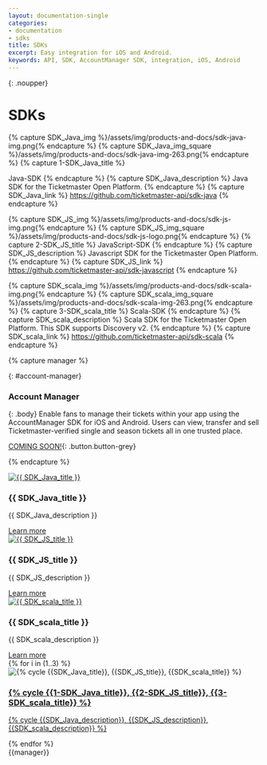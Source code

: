 ```yaml
---
layout: documentation-single
categories:
- documentation
- sdks
title: SDKs
excerpt: Easy integration for iOS and Android.
keywords: API, SDK, AccountManager SDK, integration, iOS, Android
---
```



{: .noupper}
# SDKs

{% capture SDK_Java_img %}/assets/img/products-and-docs/sdk-java-img.png{% endcapture %}
{% capture SDK_Java_img_square %}/assets/img/products-and-docs/sdk-java-img-263.png{% endcapture %}
{% capture 1-SDK_Java_title %}

Java-SDK
{% endcapture %}
{% capture SDK_Java_description %}
Java SDK for the Ticketmaster Open Platform. 
{% endcapture %}
{% capture SDK_Java_link %}
https://github.com/ticketmaster-api/sdk-java
{% endcapture %}

{% capture SDK_JS_img %}/assets/img/products-and-docs/sdk-js-img.png{% endcapture %}
{% capture SDK_JS_img_square %}/assets/img/products-and-docs/sdk-js-logo.png{% endcapture %}
{% capture 2-SDK_JS_title %}
JavaScript-SDK
{% endcapture %}
{% capture SDK_JS_description %}
Javascript SDK for the Ticketmaster Open Platform.
{% endcapture %}
{% capture SDK_JS_link %}
https://github.com/ticketmaster-api/sdk-javascript
{% endcapture %}

{% capture SDK_scala_img %}/assets/img/products-and-docs/sdk-scala-img.png{% endcapture %}
{% capture SDK_scala_img_square %}/assets/img/products-and-docs/sdk-scala-img-263.png{% endcapture %}
{% capture 3-SDK_scala_title %}
Scala-SDK
{% endcapture %}
{% capture SDK_scala_description %}
Scala SDK for the Ticketmaster Open Platform. This SDK supports Discovery v2.
{% endcapture %}
{% capture SDK_scala_link %}
https://github.com/ticketmaster-api/sdk-scala
{% endcapture %}

{% capture manager %}

{: #account-manager}
### Account Manager

{: .body}
Enable fans to manage their tickets within your app using 
the AccountManager SDK for iOS and Android. Users can 
view, transfer and sell Ticketmaster-verified single and 
season tickets all in one trusted place.

[COMING SOON!](javascript:void(0)){: .button.button-grey}

{% endcapture %}


<div class="no-desktop" markdown="1">
  <div class="raw" id="sdk-java"> 
    <div class="col-xs-12 col-sm-12 col-md-9 col-lg-10">        
        <div class="tutorials-article">                
            <a href="{{ SDK_Java_link }}"><img src=" {{ SDK_Java_img }} " class="image" alt="{{ SDK_Java_title }}"/></a>                
            <div class="announcement">
                <h3>{{ SDK_Java_title }}</h3>
                <p>{{ SDK_Java_description }}</p>
                <a class="button button-blue" href="{{ SDK_Java_link }}">Learn more</a>              
            </div>                
        </div>
    </div>
    <div class="clearfix" ></div>
  </div>  
  <div class="raw" id="sdk-javascript"> 
    <div class="col-xs-12 col-sm-12 col-md-9 col-lg-10">        
        <div class="tutorials-article">                
            <a href="{{ SDK_JS_link }}"><img src=" {{ SDK_JS_img }} " class="image" alt="{{ SDK_JS_title }}"/></a>                
            <div class="announcement">
                <h3>{{ SDK_JS_title }}</h3>
                <p>{{ SDK_JS_description }}</p>
                <a class="button button-blue" href="{{ SDK_JS_link }}">Learn more</a>              
            </div>                
        </div>
    </div>
    <div class="clearfix" ></div>
  </div>  
  <div class="raw" id="sdk-scala"> 
    <div class="col-xs-12 col-sm-12 col-md-9 col-lg-10">        
        <div class="tutorials-article">                
            <a href="{{ SDK_scala_link }}"><img src=" {{ SDK_scala_img }} " class="image" alt="{{ SDK_scala_title }}"/></a>                
            <div class="announcement">
                <h3>{{ SDK_scala_title }}</h3>
                <p>{{ SDK_scala_description }}</p>
                <a class="button button-blue" href="{{ SDK_scala_link }}">Learn more</a>              
            </div>                
        </div>
    </div>
    <div class="clearfix" ></div>
  </div>  
</div>


<!--caution! static loop 1 to 3-->
<div class="row tiles-wrapper desktop">
{% for i in (1..3) %}   
  <div class="col-md-4 col-lg-4 flipper" >      
    <div class="card" >    
        <div class="content">
            <div class="front cardFront">            
              <div class="img-wrapper">
                <img src="{% cycle {{SDK_Java_img_square}}, {{SDK_JS_img_square}},  {{SDK_scala_img_square}} %}" 
                     alt="{% cycle {{SDK_Java_title}}, {{SDK_JS_title}}, {{SDK_scala_title}} %}">
              </div>
            </div>
            <div class="back cardBack">
              <a href="{% cycle {{SDK_Java_link}},        {{SDK_JS_link}},        {{SDK_scala_link}} %}">
                   <h3>{% cycle {{1-SDK_Java_title}},     {{2-SDK_JS_title}},     {{3-SDK_scala_title}} %}</h3>           
                    <p>{% cycle {{SDK_Java_description}}, {{SDK_JS_description}}, {{SDK_scala_description}} %}</p>
              </a>
            </div>      
        </div>
    </div> 
  </div>  
{% endfor %}
</div><!--tiles-wrapper-->

<div class="grey-box android" markdown="1">
{{manager}}
</div>

<div id="disqus_thread" style="margin-top: 50px;"></div>
<script>
    var disqus_config = function () {
        this.page.url = document.URL || "http://developer.ticketmaster.com/";
        this.page.identifier = "{{page.title}}";
    };
    (function() { // DON'T EDIT BELOW THIS LINE
        var d = document, s = d.createElement('script');

        s.src = '//ticketmasterapi.disqus.com/embed.js';

        s.setAttribute('data-timestamp', +new Date());
        (d.head || d.body).appendChild(s);
    })();
</script>
